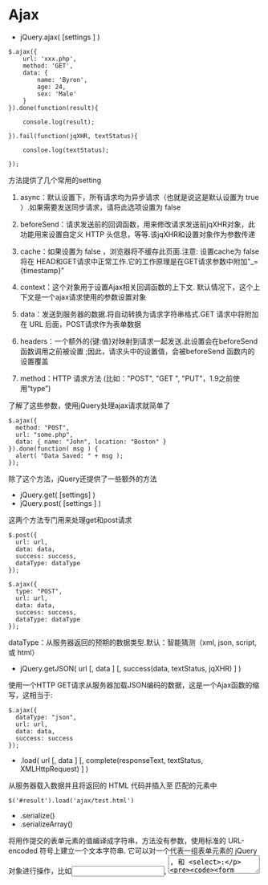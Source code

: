 # Ajax

- jQuery.ajax( [settings ] )
```
$.ajax({
    url: 'xxx.php',
    method: 'GET',
    data: {
        name: 'Byron',
        age: 24,
        sex: 'Male'
    }
}).done(function(result){

    console.log(result);

}).fail(function(jqXHR, textStatus){

    consloe.log(textStatus);

});
```

方法提供了几个常用的setting

1. async：默认设置下，所有请求均为异步请求（也就是说这是默认设置为 true ）.如果需要发送同步请求，请将此选项设置为 false

2. beforeSend：请求发送前的回调函数，用来修改请求发送前jqXHR对象，此功能用来设置自定义 HTTP 头信息，等等.该jqXHR和设置对象作为参数传递

3. cache：如果设置为 false ，浏览器将不缓存此页面.注意: 设置cache为 false将在 HEAD和GET请求中正常工作.它的工作原理是在GET请求参数中附加"_={timestamp}"

4. context：这个对象用于设置Ajax相关回调函数的上下文. 默认情况下，这个上下文是一个ajax请求使用的参数设置对象

5. data：发送到服务器的数据.将自动转换为请求字符串格式.GET 请求中将附加在 URL 后面，POST请求作为表单数据

6. headers：一个额外的{键:值}对映射到请求一起发送.此设置会在beforeSend 函数调用之前被设置 ;因此，请求头中的设置值，会被beforeSend 函数内的设置覆盖

7. method：HTTP 请求方法 (比如："POST", "GET ", "PUT"，1.9之前使用“type”)

了解了这些参数，使用jQuery处理ajax请求就简单了
```
$.ajax({
  method: "POST",
  url: "some.php",
  data: { name: "John", location: "Boston" }
}).done(function( msg ) {
  alert( "Data Saved: " + msg );
});
```
除了这个方法，jQuery还提供了一些额外的方法

- jQuery.get( [settings] )
- jQuery.post( [settings ] )

这两个方法专门用来处理get和post请求
```
$.post({
  url: url,
  data: data,
  success: success,
  dataType: dataType
});

$.ajax({
  type: "POST",
  url: url,
  data: data,
  success: success,
  dataType: dataType
});
```
dataType：从服务器返回的预期的数据类型.默认：智能猜测（xml, json, script, 或 html）

- jQuery.getJSON( url [, data ] [, success(data, textStatus, jqXHR) ] )

使用一个HTTP GET请求从服务器加载JSON编码的数据，这是一个Ajax函数的缩写，这相当于:
```
$.ajax({
  dataType: "json",
  url: url,
  data: data,
  success: success
});
```
- .load( url [, data ] [, complete(responseText, textStatus, XMLHttpRequest) ] )

从服务器载入数据并且将返回的 HTML 代码并插入至 匹配的元素中
```
$('#result').load('ajax/test.html')
```

- .serialize() 
- .serializeArray()

将用作提交的表单元素的值编译成字符串，方法没有参数，使用标准的 URL-encoded 符号上建立一个文本字符串. 它可以对一个代表一组表单元素的 jQuery 对象进行操作，比如<input>, <textarea>, 和 <select>:
```
<form id="holder">
  <input type="text" name="a" value="1"/>
  <div>
    <input type="text" name="b" value="2" id="b" />
  </div>
  <input type="hidden" name="c" value="3" id="c" />
  <div>
    <input type="checkbox" name="f" value="8" checked="true"/>
    <input type="checkbox" name="f" value="9" checked="true"/>
  </div>
</form>

$("#holder").serialize(); //a=1&b=2&c=3&f=8&f=9

$("#holder").serializeArray();
/*
    [
      {name: 'a', value: '1'},
      {name: 'b', value: '2'},
      {name: 'c', value: '3'},
      {name: 'f', value: '8'},
      {name: 'f', value: '9'}
    ]
*/
```
serialize和serializeArray都是针对JQuery对象(选中的FORM元素)进行操作，只是返回值格式不同而已.这里特别要注意：这2个API只能操作form，如果将holder改成div，会发现不起作用



# jsonp

### jsonp 全称是JSON with Padding，是为了解决跨域请求资源而产生的解决方案.很多时候我们需要在客户端获取服务器数据进行操作，一般我们会使用ajax+webservice做此事，但是如果我们希望获取的数据和当前页面并不是一个域，著名的同源策略（不同域的客户端脚本在没明确授权的情况下，不能读写对方的资源）会因为安全原因决绝请求，也就是我们不能向其它域直接发送请求以获取资源.

在localhot域上有一个books.php，里面包含脚本对test.com域的books.php发送get请求，希望获取其book列表资源，这就是一个跨域请求资源
```
$.ajax({
type:'get',
url:'http://test.com/books.php'
});
```
页面会报一个这样的错误：
```
XMLHttpRequest cannot load http://test.com/books.php. Origin http://localhost is not allowed by Access-Control-Allow-Origin.
```

jsonp原理

虽然有同源策略的限制，但是并不是HTML上所有资源都必须是同一个域的，我们常见的页面为了节省流量或加载速度采用Google或微软的 jQuery CDN，在页面上我们可以这样写就可以引用jQuery了
```
<script  type="text/javascript"
    src="http://ajax.googleapis.com/ajax/libs/jquery/1.7.1/jquery.min.js">
</script>
```
iframe、img、style、script等元素的src属性可以直接向不同域请求资源，jsonp正式利用script标签跨域请求资源的

简单实现

localhost的books.php希望获得域test.com的books列表，在域test.com内book列表存储在books.xml中

test.com/books.xml
```
<?xml version="1.0"?>
<books>
    <book name="JavaScript: The Defiitive Guide" publisher="O'Reilly Media, Inc.">
        <author>David Flanagan</author>
    </book>
    <book name="PHP anf MySQL Web Development" publisher="Perason Education">
        <author>Luke Welling</author>
        <author>Laura Thomson</author>
    </book>
    <book name="HTTP: The Defiitive Guide" publisher="O'Reilly Media, Inc.">
        <author>David Courley</author>
        <author>Brian Totty</author>
    </book>
</books>
```
明显JavaScript不能直接获取books.xml，在test.com中需要有一个机制将xml转化为json（这也就是为什么叫jsonp，其实和ajax一样，返回的数据不一定是json格式，只是json很好用），并动态拼接一条javascript调用语句返回，这个例子中直接使用php页面拼接

test.com/bookservice.php
```
<?php
    $path=$_SERVER["DOCUMENT_ROOT"].'/books.xml';
    $json=json_encode(simplexml_load_file($path));

    $callbackFn=$_GET['callback'];
    echo "$callbackFn($json);";
?>
```
这样首先把xml文件内容转换成一个json对象
```
{"book":[
    {"@attributes":{"name":"JavaScript: The Defiitive Guide","publisher":"O'Reilly Media, Inc."},"author":"David Flanagan"},
    {"@attributes":{"name":"PHP anf MySQL Web Development","publisher":"Perason Education"},"author":["Luke Welling","Laura Thomson"]},
    {"@attributes":{"name":"HTTP: The Defiitive Guide","publisher":"O'Reilly Media, Inc."},"author":["David Courley","Brian Totty"]}
]}
```
然后拼接为一条javascript语句交给localhost去处理，当然test.com并不知道应该拼接的方法名叫什么，需要localhost在发送请求的时候在url中传入一个叫callback（这个也随便，两边同步就行）的参数指明.看看localhost怎么发送请求吧

localhost/books.php
```
<!DOCTYPE html>
<html>
<head>
    <title>Books</title>
    <?php include('/components/headerinclude.php');?></head>
    <style type="text/css">
        .book-title
        {
            font-size: 15px;
            font-weight:bold;
            margin-top:6px;
        }

        .book-info
        {
            color:#ccc;
            font-style:italic;
            border-bottom:dashed 1px #ccc;
        }
    </style>
</head>
<body>
    <div style="margin:20px;">
        <div style="font-size:16px;font-weight:bold;">Books</div>
        <div id="books">

        </div>
    </div>
</body>
</html>
```
我们希望在id为books的div中展示所有book，先添加一个用以显示book的javascript函数，也就是获取到数据后的回调函数，结合上面拼接的json格式可以这么写
```
function displayBooks(books){
    var books=books.book;
    var booksContainer=document.getElementById('books');
    for(var i=0;i<books.length;i++){
        var tmp=Array();
        tmp.push('<div class="book-title">'+books[i]['@attributes'].name+'</div>');
        tmp.push('<div class="book-info">');
        tmp.push('<div>Publisher: '+books[i]['@attributes'].publisher+'</div>');
        tmp.push('<div>Author(s): ');
        if(typeof books[i].author=='string'){
            tmp.push(books[i].author);
        }else{
            var authors=books[i].author;
            for(var j=0;j<authors.length;j++){
                tmp.push(authors[j]+'&emsp;');
            }
        }
        tmp.push('</div>'); //end of author
        tmp.push('</div>'); //end of book info
        booksContainer.innerHTML+=tmp.join('');
    }
}
```
然后是关键的jsonp请求的方法了
```
function getBooks(){
    var script=document.createElement('script');
    script.setAttribute('type','text/javascript');
    script.setAttribute('src','http://test.com/bookservice.php?callback=displayBooks');
    document.body.appendChild(script);
}

getBooks();
```
在getbooks()方法中动态创建了一个script标签，设置其src为test.com提供的获取数据的service接口并传入回调函数，这样我们可以看看页面的反应，在Chrome控制台下可以看到这条请求



这样我们就可以在localhost下获取test.com的books了



在jquery中也有对jsonp的封装，不过jquery把其放到了ajax中，不明白为什么，毕竟这东西和ajax不太一样.写一个jQuery版的
```
function getBooks(){
    $.ajax({
        type:'get',
        url:'http://test.com/bookservice.php',
        dataType:'jsonp',
        jsonp:'callback',
        jsonpCallback:'displayBooks'
    });
}
```
看起来完全一样，不过方便了很多，不用自己创建script标签神马的了，指明dataType为jsonp，回调函数不放在url内了，而是使用两个参数分别指明.

### 安全性问题

当然使用jsonp会在一定程度上造成安全性问题，如果请求的站点不是信任站点，那么可能会在返回的方法调用中包含一些恶意代码.所以尽量向信任的站点发送请求.另外xss也经常会利用jsonp向站点注入恶意代码.